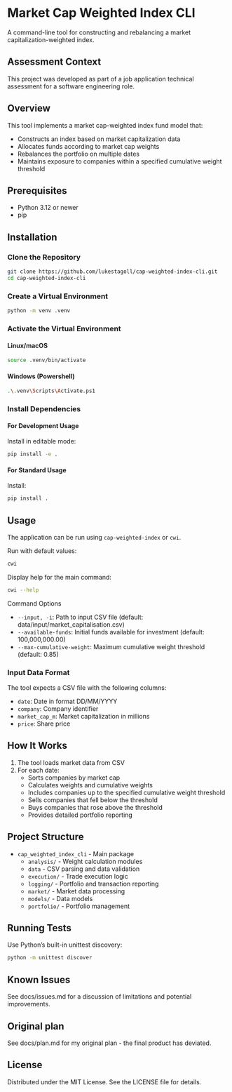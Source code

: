 # Market Cap Weighted Index CLI

A command-line tool for constructing and rebalancing a market capitalization-weighted index.

## Assessment Context
This project was developed as part of a job application technical assessment for a software engineering role.

## Overview

This tool implements a market cap-weighted index fund model that:
- Constructs an index based on market capitalization data
- Allocates funds according to market cap weights
- Rebalances the portfolio on multiple dates
- Maintains exposure to companies within a specified cumulative weight threshold

## Prerequisites
- Python 3.12 or newer
- pip

## Installation
### Clone the Repository
```sh
git clone https://github.com/lukestagoll/cap-weighted-index-cli.git
cd cap-weighted-index-cli
```

### Create a Virtual Environment
```sh
python -m venv .venv
```

### Activate the Virtual Environment
#### Linux/macOS
```sh
source .venv/bin/activate
```

#### Windows (Powershell)
```sh
.\.venv\Scripts\Activate.ps1
```

### Install Dependencies
#### For Development Usage
Install in editable mode:
```sh
pip install -e .
```

#### For Standard Usage
Install:
```sh
pip install .
```

## Usage
The application can be run using `cap-weighted-index` or `cwi`.

Run with default values:
```sh
cwi
```

Display help for the main command:
```sh
cwi --help
```

Command Options
- `--input, -i`: Path to input CSV file (default: data/input/market_capitalisation.csv)
- `--available-funds`: Initial funds available for investment (default: 100,000,000.00)
- `--max-cumulative-weight`: Maximum cumulative weight threshold (default: 0.85)

### Input Data Format
The tool expects a CSV file with the following columns:

- `date`: Date in format DD/MM/YYYY
- `company`: Company identifier
- `market_cap_m`: Market capitalization in millions
- `price`: Share price

## How It Works
1. The tool loads market data from CSV
2. For each date:
    - Sorts companies by market cap
    - Calculates weights and cumulative weights
    - Includes companies up to the specified cumulative weight threshold
    - Sells companies that fell below the threshold
    - Buys companies that rose above the threshold
    - Provides detailed portfolio reporting

## Project Structure
- `cap_weighted_index_cli` - Main package
  - `analysis/` - Weight calculation modules
  - `data` - CSV parsing and data validation
  - `execution/` - Trade execution logic
  - `logging/` - Portfolio and transaction reporting
  - `market/` - Market data processing
  - `models/` - Data models
  - `portfolio/` - Portfolio management

## Running Tests
Use Python’s built-in unittest discovery:
```sh
python -m unittest discover
```
## Known Issues
See docs/issues.md for a discussion of limitations and potential improvements.

## Original plan
See docs/plan.md for my original plan - the final product has deviated.

## License
Distributed under the MIT License. See the LICENSE file for details.